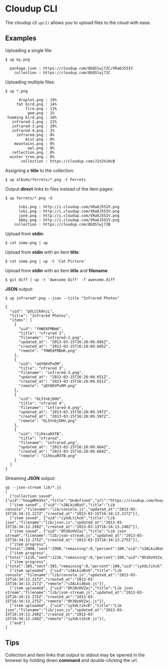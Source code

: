 
# Cloudup CLI

  The cloudup cli `up(1)` allows you to upload files to the cloud with ease.

## Examples

  Uploading a single file:

```
$ up my.png

  package.json : https://cloudup.com/8bQSlwj72C/VRa6J55IV
    collection : https://cloudup.com/8bQSlwj72C

```

  Uploading multiple files:

```
$ up *.png

      droplet.png : 19%
     fat bird.png : 14%
         fire.png : 13%
          gem.png : 1%
 humming bird.png : 16%
   infrared-2.png : 22%
   infrared-3.png : 20%
   infrared-4.png : 2%
     infrared.png : 0%
         mist.png : 0%
    mountains.png : 0%
          owl.png : 0%
   reflection.png : 0%
  winter tree.png : 0%
       collection : https://cloudup.com/JIn2ViHcB

```

  Assigning a __title__ to the collection:

```
$ up albums/ferrets/*.png -t Ferrets
```

  Output __direct__ links to files instead of the item pages:

```
$ up ferrets/*.png -d

      tobi.png : http://i.cloudup.com/VRa6J55IV.png
      loki.png : http://i.cloudup.com/VRa6J55IV.png
      jane.png : http://i.cloudup.com/VRa6J55IV.png
      abby.png : http://i.cloudup.com/VRa6J55IV.png
    collection : https://cloudup.com/8bQSlwj72B

```

  Upload from __stdin__:

```
$ cat some.png | up
```


  Upload from __stdin__ with an item __title__:

```
$ cat some.png | up -t 'Cat Picture'
```


  Upload from __stdin__ with an item __title__ and __filename__:

```
$ git diff | up -t 'Awesome Diff' -f awesome.diff
```

  __JSON__ output:

```
$ up infrared*.png --json --title "Infrared Photos"

{
  "uid": "pDLCCKAnjL",
  "title": "Infrared Photos",
  "items": [
    {
      "uid": "fHWE8FMBmK",
      "title": "nfrared 2",
      "filename": "infrared-2.png",
      "updated_at": "2013-03-15T16:28:09.685Z",
      "created_at": "2013-03-15T16:28:09.685Z",
      "remote": "fHWE8FMBmK.png"
    },
    {
      "uid": "aQY6KVPxDM",
      "title": "nfrared 3",
      "filename": "infrared-3.png",
      "updated_at": "2013-03-15T16:28:09.651Z",
      "created_at": "2013-03-15T16:28:09.651Z",
      "remote": "aQY6KVPxDM.png"
    },
    {
      "uid": "bL5YnbjOHU",
      "title": "nfrared 4",
      "filename": "infrared-4.png",
      "updated_at": "2013-03-15T16:28:09.597Z",
      "created_at": "2013-03-15T16:28:09.597Z",
      "remote": "bL5YnbjOHU.png"
    },
    {
      "uid": "CihksaRXTB",
      "title": "nfrared",
      "filename": "infrared.png",
      "updated_at": "2013-03-15T16:28:09.664Z",
      "created_at": "2013-03-15T16:28:09.664Z",
      "remote": "CihksaRXTB.png"
    }
  ]
}
```

  Streaming __JSON__ output:

```
up --json-stream lib/*.js
[
  ["collection saved", {"uid":"hoogHRk95x","title":"Undefined","url":"https://cloudup.com/hoogHRk95x"}],
  ["item saved", {"uid":"s3ALkid6oU","title":"Lib console","filename":"lib/console.js","updated_at":"2013-03-15T16:34:13.217Z","created_at":"2013-03-15T16:34:13.217Z"}],
  ["item saved", {"uid":"iyXdLtihcK","title":"Lib json","filename":"lib/json.js","updated_at":"2013-03-15T16:34:13.240Z","created_at":"2013-03-15T16:34:13.240Z"}],
  ["item saved", {"uid":"0h30zHVZaj","title":"Lib json stream","filename":"lib/json-stream.js","updated_at":"2013-03-15T16:34:13.275Z","created_at":"2013-03-15T16:34:13.275Z"}],
  ["item progress", {"total":2900,"sent":2900,"remaining":0,"percent":100,"uid":"s3ALkid6oU"}],
  ["item progress", {"total":1216,"sent":1216,"remaining":0,"percent":100,"uid":"0h30zHVZaj"}],
  ["item progress", {"total":385,"sent":385,"remaining":0,"percent":100,"uid":"iyXdLtihcK"}],
  ["item uploaded", {"uid":"s3ALkid6oU","title":"Lib console","filename":"lib/console.js","updated_at":"2013-03-15T16:34:13.217Z","created_at":"2013-03-15T16:34:13.217Z","remote":"s3ALkid6oU.js"}],
  ["item uploaded", {"uid":"0h30zHVZaj","title":"Lib json stream","filename":"lib/json-stream.js","updated_at":"2013-03-15T16:34:13.275Z","created_at":"2013-03-15T16:34:13.275Z","remote":"0h30zHVZaj.js"}],
  ["item uploaded", {"uid":"iyXdLtihcK","title":"Lib json","filename":"lib/json.js","updated_at":"2013-03-15T16:34:13.240Z","created_at":"2013-03-15T16:34:13.240Z","remote":"iyXdLtihcK.js"}],
  ["end"]
]
```

## Tips

  Collection and item links that output to stdout may be opened
  in the browser by holding down __command__ and double-clicking
  the url.
